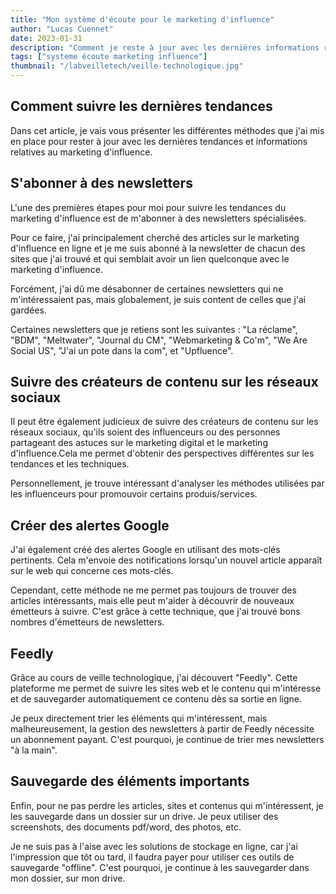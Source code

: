 ```yaml
---
title: "Mon système d'écoute pour le marketing d'influence"
author: "Lucas Cuennet"
date: 2023-01-31
description: "Comment je reste à jour avec les dernières informations relatives au marketing d'influence ?"
tags: ["systeme écoute marketing influence"]
thumbnail: "/labveilletech/veille-technologique.jpg"
---
```


## **Comment suivre les dernières tendances**

Dans cet article, je vais vous présenter les différentes méthodes que j'ai mis en place pour rester à jour avec les dernières tendances et informations relatives au marketing d'influence.

## **S'abonner à des newsletters**

L'une des premières étapes pour moi pour suivre les tendances du marketing d'influence est de m'abonner à des newsletters spécialisées.

Pour ce faire, j'ai principalement cherché des articles sur le marketing d'influence en ligne et je me suis abonné à la newsletter de chacun des sites que j'ai trouvé et qui semblait avoir un lien quelconque avec le marketing d'influence.

Forcément, j'ai dû me désabonner de certaines newsletters qui ne m'intéressaient pas, mais globalement, je suis content de celles que j'ai gardées.

Certaines newsletters que je retiens sont les suivantes : "La réclame", "BDM", "Meltwater", "Journal du CM", "Webmarketing & Co'm", "We Are Social US", "J'ai un pote dans la com", et "Upfluence".

## **Suivre des créateurs de contenu sur les réseaux sociaux**

Il peut être également judicieux de suivre des créateurs de contenu sur les réseaux sociaux, qu'ils soient des influenceurs ou des personnes partageant des astuces sur le marketing digital et le marketing d'influence.Cela me permet d'obtenir des perspectives différentes sur les tendances et les techniques.

Personnellement, je trouve intéressant d'analyser les méthodes utilisées par les influenceurs pour promouvoir certains produis/services.

## **Créer des alertes Google**

J'ai également créé des alertes Google en utilisant des mots-clés pertinents. Cela m'envoie des notifications lorsqu'un nouvel article apparaît sur le web qui concerne ces mots-clés.

Cependant, cette méthode ne me permet pas toujours de trouver des articles intéressants, mais elle peut m'aider à découvrir de nouveaux émetteurs à suivre. C'est grâce à cette technique, que j'ai trouvé bons nombres d'émetteurs de newsletters.

## **Feedly**

Grâce au cours de veille technologique, j'ai découvert "Feedly". Cette plateforme me permet de suivre les sites web et le contenu qui m'intéresse et de sauvegarder automatiquement ce contenu dès sa sortie en ligne.

Je peux directement trier les éléments qui m'intéressent, mais malheureusement, la gestion des newsletters à partir de Feedly nécessite un abonnement payant. C'est pourquoi, je continue de trier mes newsletters "à la main".

## **Sauvegarde des éléments importants**

Enfin, pour ne pas perdre les articles, sites et contenus qui m'intéressent, je les sauvegarde dans un dossier sur un drive. Je peux utiliser des screenshots, des documents pdf/word, des photos, etc.

Je ne suis pas à l'aise avec les solutions de stockage en ligne, car j'ai l'impression que tôt ou tard, il faudra payer pour utiliser ces outils de sauvegarde "offline". C'est pourquoi, je continue à les sauvegarder dans mon dossier, sur mon drive.
